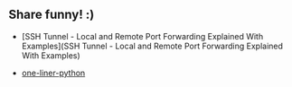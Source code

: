 ## Share funny! :)

- [SSH Tunnel - Local and Remote Port Forwarding Explained With Examples](SSH Tunnel - Local and Remote Port Forwarding Explained With Examples)

- [one-liner-python](one-liner-python)
